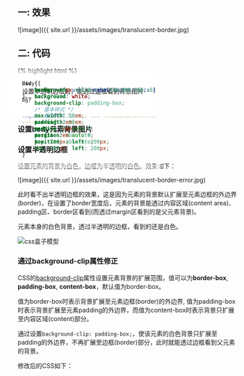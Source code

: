 ```yaml
---
title: 使用CSS background-clip属性实现半透明边框
date: 2016-04-27
writing-time: 2016-04-28 12:09--2016-04-28 13:09
categories: Web
tags: Programming Web CSS 《CSS&nbsp;Secrets》  
---
```


## 一: 效果

![image]({{ site.url }}/assets/images/translucent-border.jpg)

## 二: 代码

{% highlight html %}
<!DOCTYPE html>
<html>
<head>
<meta http-equiv="content-type" content="text/html; charset=utf-8" />
<title>使用CSS background-clip属性实现半透明边框</title>
<style type="text/css">
body {
	background: url('/assets/images/zebra.jpg') no-repeat;
}
div {
	border: 10px solid rgba(255, 255, 255, .5);
	background: white;
	background-clip: padding-box;
	/* 基本样式 */
	max-width: 20em;
	padding: 2em;
	margin: 2em auto 0;
    position: absolute;
    top: 200px; left: 200px;
}
</style>
</head>
<body>
<div>
    设置半透明边框后，能透过边框看到背景图片吗?
</div>
</body>
</html>
{% endhighlight %}


## 三: 实现

### 设置body元素背景图片

```css
body {
	background: url('/assets/images/zebra.jpg') no-repeat;
}
```

### 设置半透明边框

```css
div {
	border: 10px solid rgba(255,255,255,.5);
	background: white;
	
	/* 基本样式 */
	max-width: 20em;
	padding: 2em;
	margin: 2em auto 0;
    position: absolute;
    top: 200px; left: 200px;
}
```
设置元素的背景为白色，边框为半透明的白色。效果如下：

![image]({{ site.url }}/assets/images/translucent-border-error.jpg)

此时看不出半透明边框的效果，这是因为元素的背景默认扩展至元素边框的外边界(border)，在设置了border宽度后，元素的背景能透过内容区域(content area)、padding区、border区看到(而透过margin区看到的是父元素背景)。

元素本身的白色背景，透过半透明的边框，看到的还是白色。

![css盒子模型]({{site.url}}/assets/images/css-box.png)

### 通过background-clip属性修正

CSS的[background-clip](https://developer.mozilla.org/en-US/docs/Web/CSS/background-clip)属性设置元素背景的扩展范围，值可以为**border-box**, **padding-box**, **content-box**，默认值为border-box。

值为border-box时表示背景扩展至元素边框(border)的外边界, 值为padding-box时表示背景扩展至元素padding的外边界，而值为content-box时表示背景只扩展至内容区域(content)部分。

通过设置`background-clip: padding-box;`，使该元素的白色背景只扩展至padding的外边界，不再扩展至边框(border)部分，此时就能透过边框看到父元素的背景。

修改后的CSS如下：

```css
div {
	border: 10px solid rgba(255,255,255,.5);
	background: white;
    background-clip: padding-box;
	
	/* 基本样式 */
	max-width: 20em;
	padding: 2em;
	margin: 2em auto 0;
    position: absolute;
    top: 200px; left: 200px;
}
```
